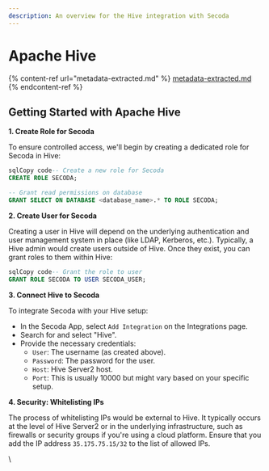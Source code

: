 ```yaml
---
description: An overview for the Hive integration with Secoda
---
```


# Apache Hive

{% content-ref url="metadata-extracted.md" %}
[metadata-extracted.md](metadata-extracted.md)
{% endcontent-ref %}

## **Getting Started with Apache Hive**

**1. Create Role for Secoda**

To ensure controlled access, we'll begin by creating a dedicated role for Secoda in Hive:

```sql
sqlCopy code-- Create a new role for Secoda
CREATE ROLE SECODA;

-- Grant read permissions on database
GRANT SELECT ON DATABASE <database_name>.* TO ROLE SECODA;
```

**2. Create User for Secoda**

Creating a user in Hive will depend on the underlying authentication and user management system in place (like LDAP, Kerberos, etc.). Typically, a Hive admin would create users outside of Hive. Once they exist, you can grant roles to them within Hive:

```sql
sqlCopy code-- Grant the role to user
GRANT ROLE SECODA TO USER SECODA_USER;
```

**3. Connect Hive to Secoda**

To integrate Secoda with your Hive setup:

* In the Secoda App, select `Add Integration` on the Integrations page.
* Search for and select "Hive".
* Provide the necessary credentials:
  * `User`: The username (as created above).
  * `Password`: The password for the user.
  * `Host`: Hive Server2 host.
  * `Port`: This is usually 10000 but might vary based on your specific setup.

**4. Security: Whitelisting IPs**

The process of whitelisting IPs would be external to Hive. It typically occurs at the level of Hive Server2 or in the underlying infrastructure, such as firewalls or security groups if you're using a cloud platform. Ensure that you add the IP address `35.175.75.15/32` to the list of allowed IPs.

\


